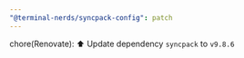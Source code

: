 ```yaml
---
"@terminal-nerds/syncpack-config": patch
---
```


chore(Renovate): ⬆️ Update dependency `syncpack` to `v9.8.6`
